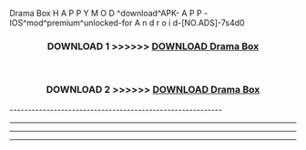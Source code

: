  Drama Box  H A P P Y M O D ^download^APK- A P P -IOS^mod^premium^unlocked-for A n d r o i d-[NO.ADS]-7s4d0



<div align="center">

<h3>DOWNLOAD 1 >>>>>> <a href="https://en-mod.web.app/?en= Drama Box ">DOWNLOAD Drama Box  </a></h3><br>

<h3>DOWNLOAD 2 >>>>>> <a href="https://en-mod.web.app/?en= Drama Box ">DOWNLOAD Drama Box  </a></h3>

</div>
----------------------------------------------------------

----------------------------------------------------------

----------------------------------------------------------

----------------------------------------------------------



